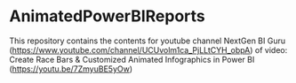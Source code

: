 # AnimatedPowerBIReports
This repository contains the contents for youtube channel NextGen BI Guru (https://www.youtube.com/channel/UCUvolm1ca_PjLLtCYH_obpA) of video: Create Race Bars &amp; Customized Animated Infographics in Power BI  (https://youtu.be/7ZmyuBE5yOw)
